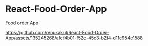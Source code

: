 # React-Food-Order-App
Food order App




https://github.com/renukakul/React-Food-Order-App/assets/135245268/afcf4b01-f52c-45c3-b2f4-d11c954e1588

